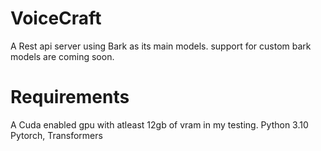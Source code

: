 # VoiceCraft
A Rest api server using Bark as its main models. support for custom bark models are coming soon.

# Requirements
A Cuda enabled gpu with atleast 12gb of vram in my testing.
Python 3.10
Pytorch, Transformers
